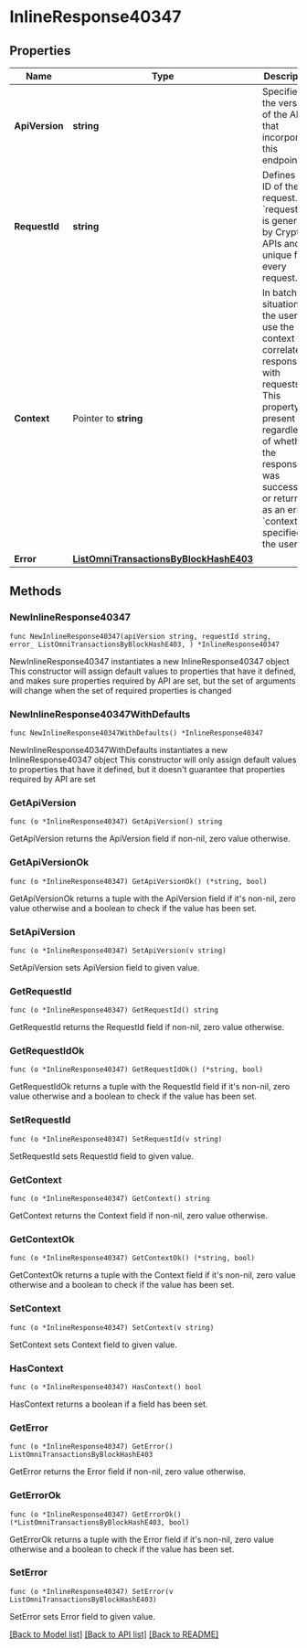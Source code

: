 # InlineResponse40347

## Properties

Name | Type | Description | Notes
------------ | ------------- | ------------- | -------------
**ApiVersion** | **string** | Specifies the version of the API that incorporates this endpoint. | 
**RequestId** | **string** | Defines the ID of the request. The &#x60;requestId&#x60; is generated by Crypto APIs and it&#39;s unique for every request. | 
**Context** | Pointer to **string** | In batch situations the user can use the context to correlate responses with requests. This property is present regardless of whether the response was successful or returned as an error. &#x60;context&#x60; is specified by the user. | [optional] 
**Error** | [**ListOmniTransactionsByBlockHashE403**](ListOmniTransactionsByBlockHashE403.md) |  | 

## Methods

### NewInlineResponse40347

`func NewInlineResponse40347(apiVersion string, requestId string, error_ ListOmniTransactionsByBlockHashE403, ) *InlineResponse40347`

NewInlineResponse40347 instantiates a new InlineResponse40347 object
This constructor will assign default values to properties that have it defined,
and makes sure properties required by API are set, but the set of arguments
will change when the set of required properties is changed

### NewInlineResponse40347WithDefaults

`func NewInlineResponse40347WithDefaults() *InlineResponse40347`

NewInlineResponse40347WithDefaults instantiates a new InlineResponse40347 object
This constructor will only assign default values to properties that have it defined,
but it doesn't guarantee that properties required by API are set

### GetApiVersion

`func (o *InlineResponse40347) GetApiVersion() string`

GetApiVersion returns the ApiVersion field if non-nil, zero value otherwise.

### GetApiVersionOk

`func (o *InlineResponse40347) GetApiVersionOk() (*string, bool)`

GetApiVersionOk returns a tuple with the ApiVersion field if it's non-nil, zero value otherwise
and a boolean to check if the value has been set.

### SetApiVersion

`func (o *InlineResponse40347) SetApiVersion(v string)`

SetApiVersion sets ApiVersion field to given value.


### GetRequestId

`func (o *InlineResponse40347) GetRequestId() string`

GetRequestId returns the RequestId field if non-nil, zero value otherwise.

### GetRequestIdOk

`func (o *InlineResponse40347) GetRequestIdOk() (*string, bool)`

GetRequestIdOk returns a tuple with the RequestId field if it's non-nil, zero value otherwise
and a boolean to check if the value has been set.

### SetRequestId

`func (o *InlineResponse40347) SetRequestId(v string)`

SetRequestId sets RequestId field to given value.


### GetContext

`func (o *InlineResponse40347) GetContext() string`

GetContext returns the Context field if non-nil, zero value otherwise.

### GetContextOk

`func (o *InlineResponse40347) GetContextOk() (*string, bool)`

GetContextOk returns a tuple with the Context field if it's non-nil, zero value otherwise
and a boolean to check if the value has been set.

### SetContext

`func (o *InlineResponse40347) SetContext(v string)`

SetContext sets Context field to given value.

### HasContext

`func (o *InlineResponse40347) HasContext() bool`

HasContext returns a boolean if a field has been set.

### GetError

`func (o *InlineResponse40347) GetError() ListOmniTransactionsByBlockHashE403`

GetError returns the Error field if non-nil, zero value otherwise.

### GetErrorOk

`func (o *InlineResponse40347) GetErrorOk() (*ListOmniTransactionsByBlockHashE403, bool)`

GetErrorOk returns a tuple with the Error field if it's non-nil, zero value otherwise
and a boolean to check if the value has been set.

### SetError

`func (o *InlineResponse40347) SetError(v ListOmniTransactionsByBlockHashE403)`

SetError sets Error field to given value.



[[Back to Model list]](../README.md#documentation-for-models) [[Back to API list]](../README.md#documentation-for-api-endpoints) [[Back to README]](../README.md)


